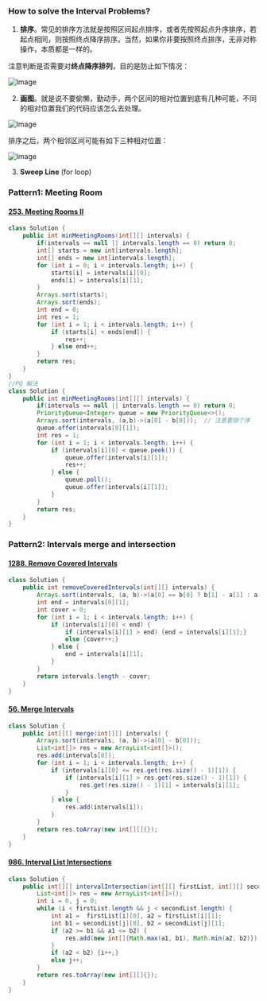 ### How to solve the Interval Problems?

1. **排序**。常见的排序方法就是按照区间起点排序，或者先按照起点升序排序，若起点相同，则按照终点降序排序。当然，如果你非要按照终点排序，无非对称操作，本质都是一样的。

注意判断是否需要对**终点降序排列**，目的是防止如下情况：

![Image](https://mmbiz.qpic.cn/sz_mmbiz_jpg/gibkIz0MVqdHvEm6Hfybxj5tHaDLbHmMwNQAb9KdpBxJw0mAmLfWLRZNnw84kv11kcaGJEOE2ypn1dqXglI14ZA/640?wx_fmt=jpeg&tp=webp&wxfrom=5&wx_lazy=1&wx_co=1)

2. **画图**。就是说不要偷懒，勤动手，两个区间的相对位置到底有几种可能，不同的相对位置我们的代码应该怎么去处理。

![Image](https://mmbiz.qpic.cn/sz_mmbiz_jpg/gibkIz0MVqdHvEm6Hfybxj5tHaDLbHmMwOdic80XKAs3ho1hJsby925sEneG24WgN55FJJu4hfrbjZuWRqRiaW4NA/640?wx_fmt=jpeg&tp=webp&wxfrom=5&wx_lazy=1&wx_co=1)

排序之后，两个相邻区间可能有如下三种相对位置：

![Image](https://mmbiz.qpic.cn/sz_mmbiz_jpg/gibkIz0MVqdHvEm6Hfybxj5tHaDLbHmMwZvyib1gGbacibosib4gCpv1P6VbvBHL4sOxAcJjPiaaPbM2GbzxZYO3A1Q/640?wx_fmt=jpeg&tp=webp&wxfrom=5&wx_lazy=1&wx_co=1)

3. **Sweep Line** (for loop)



### Pattern1: Meeting Room

#### [253. Meeting Rooms II](https://leetcode-cn.com/problems/meeting-rooms-ii/)

```java
class Solution {
    public int minMeetingRooms(int[][] intervals) {
        if(intervals == null || intervals.length == 0) return 0;
        int[] starts = new int[intervals.length];
        int[] ends = new int[intervals.length];
        for (int i = 0; i < intervals.length; i++) {
            starts[i] = intervals[i][0];
            ends[i] = intervals[i][1];
        }
        Arrays.sort(starts);
        Arrays.sort(ends);
        int end = 0;
        int res = 1;
        for (int i = 1; i < intervals.length; i++) {
            if (starts[i] < ends[end]) {
                res++;
            } else end++;
        }
        return res;
    }
}
//PQ 解法
class Solution {
    public int minMeetingRooms(int[][] intervals) {
        if(intervals == null || intervals.length == 0) return 0;
        PriorityQueue<Integer> queue = new PriorityQueue<>();
        Arrays.sort(intervals, (a,b)->(a[0] - b[0]));  // 注意要排个序
        queue.offer(intervals[0][1]);
        int res = 1;
        for (int i = 1; i < intervals.length; i++) {
            if (intervals[i][0] < queue.peek()) {
                queue.offer(intervals[i][1]);
                res++;
            } else {
                queue.poll();
                queue.offer(intervals[i][1]);
            }
        }
        return res;
    }
}
```



### Pattern2: Intervals merge and intersection

#### [1288. Remove Covered Intervals](https://leetcode-cn.com/problems/remove-covered-intervals/)

```java
class Solution {
    public int removeCoveredIntervals(int[][] intervals) {
        Arrays.sort(intervals, (a, b)->(a[0] == b[0] ? b[1] - a[1] : a[0] - b[0]));//注意中点要降序排列 否则像开头的图那样 重复区间被当成相交 结果错误
        int end = intervals[0][1];
        int cover = 0;
        for (int i = 1; i < intervals.length; i++) {
            if (intervals[i][0] < end) {
                if (intervals[i][1] > end) {end = intervals[i][1];}
                else {cover++;}
            } else {
                end = intervals[i][1];
            }
        }
        return intervals.length - cover;
    }
}
```

#### [56. Merge Intervals](https://leetcode-cn.com/problems/merge-intervals/)

```java
class Solution {
    public int[][] merge(int[][] intervals) {
        Arrays.sort(intervals, (a, b)->(a[0] - b[0]));
        List<int[]> res = new ArrayList<int[]>();
        res.add(intervals[0]);
        for (int i = 1; i < intervals.length; i++) {
            if (intervals[i][0] <= res.get(res.size() - 1)[1]) {
                if (intervals[i][1] > res.get(res.size() - 1)[1]) {
                    res.get(res.size() - 1)[1] = intervals[i][1];
                }
            } else {
                res.add(intervals[i]);
            }
        }
        return res.toArray(new int[][]{});
    }
}
```

#### [986. Interval List Intersections](https://leetcode-cn.com/problems/interval-list-intersections/)

```java
class Solution {
    public int[][] intervalIntersection(int[][] firstList, int[][] secondList) {
        List<int[]> res = new ArrayList<int[]>();
        int i = 0, j = 0;
        while (i < firstList.length && j < secondList.length) {
            int a1 =  firstList[i][0], a2 = firstList[i][1];
            int b1 = secondList[j][0], b2 = secondList[j][1];
            if (a2 >= b1 && a1 <= b2) {
                res.add(new int[]{Math.max(a1, b1), Math.min(a2, b2)});
            }
            if (a2 < b2) {i++;}
            else j++;
        }
        return res.toArray(new int[][]{});
    }
}